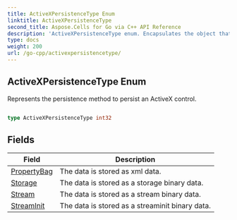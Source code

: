 ```yaml
---
title: ActiveXPersistenceType Enum 
linktitle: ActiveXPersistenceType
second_title: Aspose.Cells for Go via C++ API Reference
description: 'ActiveXPersistenceType enum. Encapsulates the object that represents activexpersistencetype in Go.'
type: docs
weight: 200
url: /go-cpp/activexpersistencetype/
---
```


## ActiveXPersistenceType Enum

Represents the persistence method to persist an ActiveX control.

```go

type ActiveXPersistenceType int32


```

## Fields

| Field | Description |
| --- | --- |
|[PropertyBag](./propertybag/) | The data is stored as xml data. | 
|[Storage](./storage/) | The data is stored as a storage binary data. | 
|[Stream](./stream/) | The data is stored as a stream binary data. | 
|[StreamInit](./streaminit/) | The data is stored as a streaminit binary data. | 
